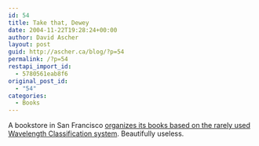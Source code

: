 ```yaml
---
id: 54
title: Take that, Dewey
date: 2004-11-22T19:28:24+00:00
author: David Ascher
layout: post
guid: http://ascher.ca/blog/?p=54
permalink: /?p=54
restapi_import_id:
  - 5780561eab8f6
original_post_id:
  - "54"
categories:
  - Books
---
```

A bookstore in San Francisco [organizes its books based on the rarely used Wavelength Classification system](http://www.npr.org/templates/story/story.php?storyId=4182224). Beautifully useless.